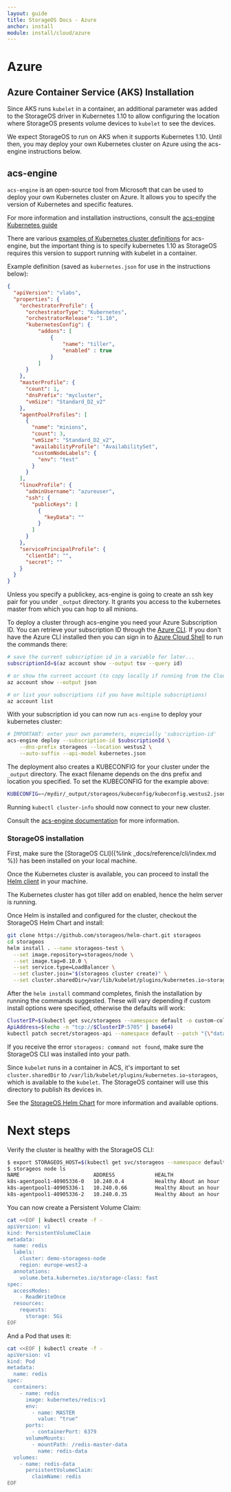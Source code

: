 ```yaml
---
layout: guide
title: StorageOS Docs - Azure
anchor: install
module: install/cloud/azure
---
```


# Azure

## Azure Container Service (AKS) Installation

Since AKS runs `kubelet` in a container, an additional parameter was
added to the StorageOS driver in Kubernetes 1.10 to allow configuring the
location where StorageOS presents volume devices to `kubelet` to see the
devices.

We expect StorageOS to run on AKS when it supports Kubernetes
1.10.  Until then, you may deploy your own Kubernetes cluster on Azure using the acs-engine instructions below.

## acs-engine

`acs-engine` is an open-source tool from Microsoft that can be used to deploy your own Kubernetes cluster on Azure.  It allows
you to specify the version of Kubernetes and specific features.

For more information and installation instructions, consult the
[acs-engine Kubernetes guide](https://github.com/Azure/acs-engine/blob/master/docs/kubernetes/deploy.md)

There are various [examples of Kubernetes cluster definitions](https://github.com/Azure/acs-engine/tree/master/examples) for acs-engine, but the important thing is to specify kubernetes 1.10 as StorageOS requires this version to support running with kubelet in a container.

Example definition (saved as `kubernetes.json` for use in the instructions below):

```json
{
  "apiVersion": "vlabs",
  "properties": {
    "orchestratorProfile": {
      "orchestratorType": "Kubernetes",
      "orchestratorRelease": "1.10",
      "kubernetesConfig": {
          "addons": [
              {
                  "name": "tiller",
                  "enabled" : true
              }
          ]
      }
    },
    "masterProfile": {
      "count": 1,
      "dnsPrefix": "mycluster",
      "vmSize": "Standard_D2_v2"
    },
    "agentPoolProfiles": [
      {
        "name": "minions",
        "count": 3,
        "vmSize": "Standard_D2_v2",
        "availabilityProfile": "AvailabilitySet",
        "customNodeLabels": {
          "env": "test"
        }
      }
    ],
    "linuxProfile": {
      "adminUsername": "azureuser",
      "ssh": {
        "publicKeys": [
          {
            "keyData": ""
          }
        ]
      }
    },
    "servicePrincipalProfile": {
      "clientId": "",
      "secret": ""
    }
  }
}
```

Unless you specify a publickey, acs-engine is going to create an ssh key pair for you under `_output` directory. It grants you access to the kubernetes master from which you can hop to all minions.

To deploy a cluster through acs-engine you need your Azure Subscription ID.
You can retrieve your subscription ID through the [Azure CLI](https://docs.microsoft.com/en-us/cli/azure/install-azure-cli?view=azure-cli-latest). If you don't have the Azure CLI installed then you can sign in to [Azure Cloud Shell](https://shell.azure.com) to run the commands there:

```bash
# save the current subscription id in a variable for later...
subscriptionId=$(az account show --output tsv --query id)

# or show the current account (to copy locally if running from the Cloud Shell)
az account show --output json

# or list your subscriptions (if you have multiple subscriptions)
az account list
```

With your subscription id you can now run `acs-engine` to deploy your kubernetes cluster:

```bash
# IMPORTANT: enter your own parameters, especially 'subscription-id'
acs-engine deploy --subscription-id $subscriptionId \
    --dns-prefix storageos --location westus2 \
    --auto-suffix --api-model kubernetes.json
```

The deployment also creates a KUBECONFIG for your cluster under the `_output` directory. The exact filename depends on the dns prefix and location you specified. To set the KUBECONFIG for the example above:

```bash
KUBECONFIG=~/mydir/_output/storageos/kubeconfig/kubeconfig.westus2.json
```

Running `kubectl cluster-info` should now connect to your new cluster.

Consult the [acs-engine documentation](https://github.com/Azure/acs-engine/blob/master/docs/kubernetes/deploy.md)
for more information.

### StorageOS installation

First, make sure the [StorageOS CLI]({%link _docs/reference/cli/index.md %}) has
been installed on your local machine.

Once the Kubernetes cluster is available, you can proceed to install the [Helm client](https://docs.helm.sh/using_helm/#installing-helm) in your machine.

The Kubernetes cluster has got tiller add on enabled, hence the helm server is running.

Once Helm is installed and configured for the cluster, checkout the StorageOS
Helm Chart and install:

```bash
git clone https://github.com/storageos/helm-chart.git storageos
cd storageos
helm install . --name storageos-test \
  --set image.repository=storageos/node \
  --set image.tag=0.10.0 \
  --set service.type=LoadBalancer \
  --set cluster.join="$(storageos cluster create)" \
  --set cluster.sharedDir=/var/lib/kubelet/plugins/kubernetes.io~storageos
```

After the `helm install` command completes, finish the installation by running
the commands suggested.  These will vary depending if custom install options
were specified, otherwise the defaults will work:

```bash
ClusterIP=$(kubectl get svc/storageos --namespace default -o custom-columns=IP:spec.clusterIP --no-headers=true)
ApiAddress=$(echo -n "tcp://$ClusterIP:5705" | base64)
kubectl patch secret/storageos-api --namespace default --patch "{\"data\": {\"apiAddress\": \"$ApiAddress\"}}"
```

If you receive the error `storageos: command not found`, make sure the StorageOS
CLI was installed into your path.

Since `kubelet` runs in a container in ACS, it's important to set `cluster.sharedDir`
to `/var/lib/kubelet/plugins/kubernetes.io~storageos`, which is available to the
`kubelet`.  The StorageOS container will use this directory to publish its
devices in.

See the [StorageOS Helm Chart](https://github.com/storageos/helm-chart) for more
information and available options.

# Next steps

Verify the cluster is healthy with the StorageOS CLI:

```bash
$ export STORAGEOS_HOST=$(kubectl get svc/storageos --namespace default -o jsonpath='{.status.loadBalancer.ingress[0].ip}')
$ storageos node ls
NAME                        ADDRESS             HEALTH                  SCHEDULER           VOLUMES             TOTAL               USED                VERSION                 LABELS
k8s-agentpool1-40905336-0   10.240.0.4          Healthy About an hour   false               M: 1, R: 0          29.02GiB            11.38%              ad3f0cc (ad3f0cc rev)   
k8s-agentpool1-40905336-1   10.240.0.66         Healthy About an hour   false               M: 0, R: 0          29.02GiB            12.06%              ad3f0cc (ad3f0cc rev)   
k8s-agentpool1-40905336-2   10.240.0.35         Healthy About an hour   true                M: 0, R: 0          29.02GiB            11.14%              ad3f0cc (ad3f0cc rev)   
```

You can now create a Persistent Volume Claim:

```bash
cat <<EOF | kubectl create -f -
apiVersion: v1
kind: PersistentVolumeClaim
metadata:
  name: redis
  labels:
    cluster: demo-storageos-node
    region: europe-west2-a
  annotations:
    volume.beta.kubernetes.io/storage-class: fast
spec:
  accessModes:
    - ReadWriteOnce
  resources:
    requests:
      storage: 5Gi
EOF
```

And a Pod that uses it:

```bash
cat <<EOF | kubectl create -f -
apiVersion: v1
kind: Pod
metadata:
  name: redis
spec:
  containers:
    - name: redis
      image: kubernetes/redis:v1
      env:
        - name: MASTER
          value: "true"
      ports:
        - containerPort: 6379
      volumeMounts:
        - mountPath: /redis-master-data
          name: redis-data
  volumes:
    - name: redis-data
      persistentVolumeClaim:
        claimName: redis
EOF
```
